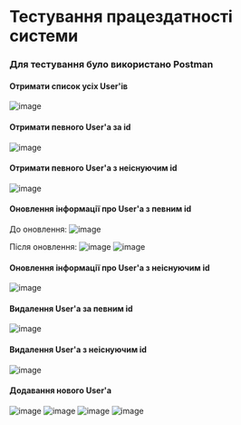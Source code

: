# Тестування працездатності системи
### Для тестування було використано Postman

#### Отримати список усіх User'ів
![image](https://github.com/user-attachments/assets/c9faeb39-8d43-46d2-8060-61c88adfb078)


#### Отримати певного User'а за id
![image](https://github.com/user-attachments/assets/171bf49c-df6f-4489-b194-d8074f602357)


#### Отримати певного User'а з неіснуючим id
![image](https://github.com/user-attachments/assets/00930121-42fb-4a83-9063-72c9c9a1bda4)


#### Оновлення інформації про User'а з певним id
До оновлення:
![image](https://github.com/user-attachments/assets/197102e7-8292-4e18-b484-879c9ef622d8)

Після оновлення:
![image](https://github.com/user-attachments/assets/3fac2581-88ab-4424-ac2c-b1d67787b0a0)
![image](https://github.com/user-attachments/assets/f3349c59-cbdd-4028-94fe-997ee1580d26)


#### Оновлення інформації про User'а з неіснуючим id
![image](https://github.com/user-attachments/assets/dc55207b-10d3-4af5-b31e-7b1b108fc987)


#### Видалення User'а за певним id
![image](https://github.com/user-attachments/assets/b75e37ce-7b9a-4c28-b2a8-9a71a6eacc76)


#### Видалення User'а з неіснуючим id
![image](https://github.com/user-attachments/assets/063840e9-18e4-4841-89b4-6955ed061097)


#### Додавання нового User'а
![image](https://github.com/user-attachments/assets/eaeba4e4-e28c-44f5-aabf-44bfa0f8a5d1)
![image](https://github.com/user-attachments/assets/908914c0-c1d8-4769-b509-c2cde1bfa508)
![image](https://github.com/user-attachments/assets/9239fc9a-488a-4105-8486-0a9f4a51d927)
![image](https://github.com/user-attachments/assets/3f4a3388-b136-439a-9dd9-83b253105354)
